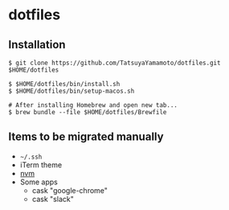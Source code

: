 # dotfiles


## Installation

```
$ git clone https://github.com/TatsuyaYamamoto/dotfiles.git $HOME/dotfiles

$ $HOME/dotfiles/bin/install.sh
$ $HOME/dotfiles/bin/setup-macos.sh

# After installing Homebrew and open new tab...
$ brew bundle --file $HOME/dotfiles/Brewfile
```

## Items to be migrated manually

- `~/.ssh`
- iTerm theme
- [nvm](https://github.com/nvm-sh/nvm#install--update-script)
- Some apps
  - cask "google-chrome"
  - cask "slack"

